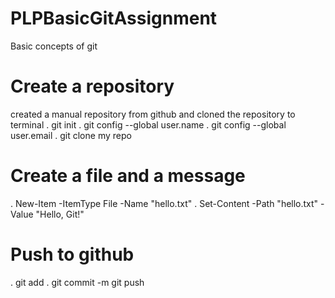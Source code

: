 # PLPBasicGitAssignment
Basic concepts of git

# Create a repository
created a manual repository from github and cloned the repository to terminal
. git init
. git config --global user.name
. git config --global user.email
. git clone my repo

# Create a file and a message
. New-Item -ItemType File -Name "hello.txt"
. Set-Content -Path "hello.txt" -Value "Hello, Git!"
# Push to github
. git add 
. git commit -m 
git push

